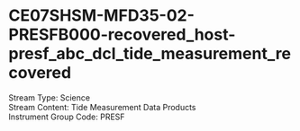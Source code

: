 # CE07SHSM-MFD35-02-PRESFB000-recovered_host-presf_abc_dcl_tide_measurement_recovered

Stream Type: Science<br>
Stream Content: Tide Measurement Data Products<br>
Instrument Group Code: PRESF<br>
